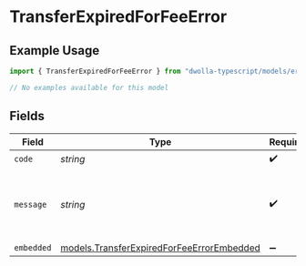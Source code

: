 # TransferExpiredForFeeError

## Example Usage

```typescript
import { TransferExpiredForFeeError } from "dwolla-typescript/models/errors";

// No examples available for this model
```

## Fields

| Field                                                                                           | Type                                                                                            | Required                                                                                        | Description                                                                                     | Example                                                                                         |
| ----------------------------------------------------------------------------------------------- | ----------------------------------------------------------------------------------------------- | ----------------------------------------------------------------------------------------------- | ----------------------------------------------------------------------------------------------- | ----------------------------------------------------------------------------------------------- |
| `code`                                                                                          | *string*                                                                                        | :heavy_check_mark:                                                                              | N/A                                                                                             | ValidationError                                                                                 |
| `message`                                                                                       | *string*                                                                                        | :heavy_check_mark:                                                                              | N/A                                                                                             | Validation error(s) present. See embedded errors list for more details.                         |
| `embedded`                                                                                      | [models.TransferExpiredForFeeErrorEmbedded](../../models/transferexpiredforfeeerrorembedded.md) | :heavy_minus_sign:                                                                              | N/A                                                                                             |                                                                                                 |